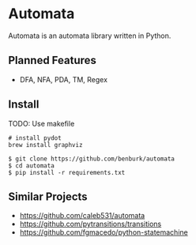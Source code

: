 # Automata
Automata is an automata library written in Python.

## Planned Features
- DFA, NFA, PDA, TM, Regex


## Install
TODO: Use makefile
```
# install pydot
brew install graphviz

$ git clone https://github.com/benburk/automata
$ cd automata
$ pip install -r requirements.txt
```

## Similar Projects
- https://github.com/caleb531/automata
- https://github.com/pytransitions/transitions
- https://github.com/fgmacedo/python-statemachine
